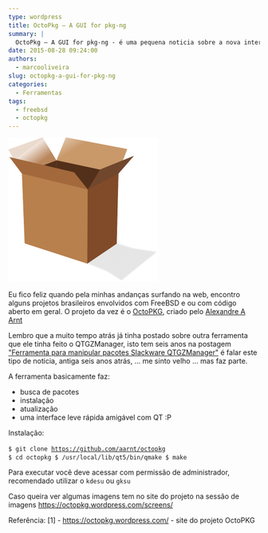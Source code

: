 ```yaml
---
type: wordpress
title: OctoPkg – A GUI for pkg-ng
summary: |
  OctoPkg – A GUI for pkg-ng - é uma pequena noticia sobre a nova interface gui para o sistema de pacotes do FreeBSD.
date: 2015-08-28 09:24:00
authors:
  - marcooliveira
slug: octopkg-a-gui-for-pkg-ng
categories:
  - Ferramentas
tags:
  - freebsd
  - octopkg
---
```


<a href="/images/wp-content/uploads/2015/07/pacotes.png"><img class=" size-medium wp-image-2985 aligncenter" src="/images/wp-content/uploads/2015/07/pacotes-300x289.png" alt="pacotes" width="300" height="289" /></a>

Eu fico feliz quando pela minhas andanças surfando na web, encontro alguns projetos brasileiros envolvidos com FreeBSD e ou com código aberto em geral. O projeto da vez é o <a href="https://octopkg.wordpress.com/" target="_blank">OctoPKG</a>, criado pelo <a href="https://twitter.com/aaarnt">Alexandre A Arnt</a>

<!--more-->

Lembro que a muito tempo atrás já tinha postado sobre outra ferramenta que ele tinha feito o QTGZManager, isto tem seis anos na postagem <a href="https://demoncyber.wordpress.com/2009/03/13/ferramenta-para-manipular-pacotes-slackware-qtgzmanager/" target="_blank">"Ferramenta para manipular pacotes Slackware QTGZManager"</a> é falar este tipo de noticia, antiga seis anos atrás, ... me sinto velho ... mas faz parte.

A ferramenta basicamente faz:
- busca de pacotes
- instalação
- atualização
- uma interface leve rápida amigável com QT :P

Instalação:

<code>$ git clone https://github.com/aarnt/octopkg
$ cd octopkg
$ /usr/local/lib/qt5/bin/qmake
$ make</code>

Para executar você deve acessar com permissão de administrador, recomendado utilizar o <code>kdesu</code> ou <code>gksu<code></code></code>

Caso queira ver algumas imagens tem no site do projeto na sessão de imagens <a href="https://octopkg.wordpress.com/screens/" target="_blank">https://octopkg.wordpress.com/screens/</a>

Referência:
[1] - <a href="https://octopkg.wordpress.com/" target="_blank">https://octopkg.wordpress.com/</a> - site do projeto OctoPKG
